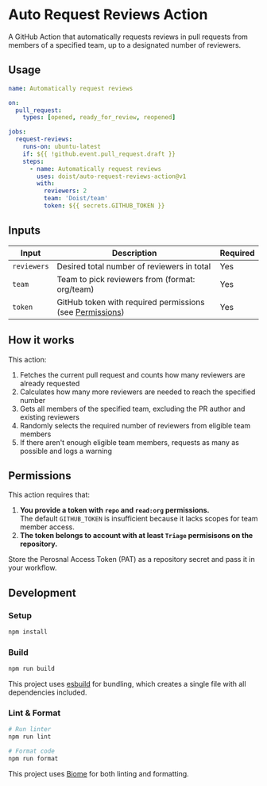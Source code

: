 # Auto Request Reviews Action

A GitHub Action that automatically requests reviews in pull requests from members of a specified team, up to a designated number of reviewers.

## Usage

```yml
name: Automatically request reviews

on:
  pull_request:
    types: [opened, ready_for_review, reopened]

jobs:
  request-reviews:
    runs-on: ubuntu-latest
    if: ${{ !github.event.pull_request.draft }}
    steps:
      - name: Automatically request reviews
        uses: doist/auto-request-reviews-action@v1
        with:
          reviewers: 2
          team: 'Doist/team'
          token: ${{ secrets.GITHUB_TOKEN }}
```

## Inputs

| Input | Description | Required |
|-------|-------------|----------|
| `reviewers` | Desired total number of reviewers in total | Yes |
| `team` | Team to pick reviewers from (format: org/team) | Yes |
| `token` | GitHub token with required permissions (see [Permissions](#permissions)) | Yes |

## How it works

This action:

1. Fetches the current pull request and counts how many reviewers are already requested
2. Calculates how many more reviewers are needed to reach the specified number
3. Gets all members of the specified team, excluding the PR author and existing reviewers
4. Randomly selects the required number of reviewers from eligible team members
5. If there aren't enough eligible team members, requests as many as possible and logs a warning

## Permissions

This action requires that:

1. **You provide a token with `repo` and `read:org` permissions.**  \
  The default `GITHUB_TOKEN` is insufficient because it lacks scopes for team member access.
2. **The token belongs to account with at least `Triage` permisisons on the repository.**

Store the Perosnal Access Token (PAT) as a repository secret and pass it in your workflow.

## Development

### Setup

```bash
npm install
```

### Build

```bash
npm run build
```

This project uses [esbuild](https://esbuild.github.io/) for bundling, which creates a single file with all dependencies included.

### Lint & Format

```bash
# Run linter
npm run lint

# Format code
npm run format
```

This project uses [Biome](https://biomejs.dev/) for both linting and formatting.
